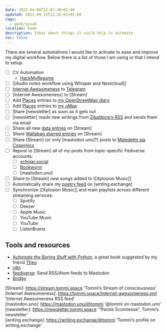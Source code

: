 ```yaml
---
date: 2022-04-08T12:07:30+02:00
updated: 2023-09-15T12:26:05+02:00
tags:
  - geek/sysad
location: home
description: Ideas about things it could help to automate.
toc: false
---
```

There are several automations I would like to activate to ease and improve my digital workflow. Below there is a list of those I am using or that I intend to setup.

 - [ ] CV Automation
	 - [HackMyResume](https://github.com/hacksalot/HackMyResume 'HackMyResume on GitHub')
- [ ] [[Audio notes workflow using Whisper and Nextcloud]]
- [ ] [Internet Awesomeness](https://tommi.space/internet-awesomeness.xml 'Internet Awesomeness RSS feed') to [Telegram](https://t.me/internet_awesomeness 'Internet Awesomeness channel on Telegram')
- [ ] [Internet Awesomeness] to [Stream]
- [ ] Add [Places](https://tommi.space/places) entries to [my OpenStreetMap diary](https://osm.org/user/xplosionmind/diary 'xplosionmind’s  OpenStreetMap diary')
- [ ] Add [Places](https://tommi.space/places) entries to [my uMap](https://umap.openstreetmap.fr/en/map/around-the-world_593427 '“Around the World”, Tommi’s favorite places on uMap')
- [ ] Share [newsletter] as soon as it gets out
- [ ] [newsletter] reads new writings from [Zibaldone’s RSS](https://tommi.space/zibaldone.xml 'Zibaldone RSS feed') and sends them via email
- [ ] Share all new [data entries](https://codeberg.org/tommi/tommi.space/src/branch/main/data 'data folder in tommi.space repository') on [Stream]
- [ ] Share [Wallabag starred entries](https://inputs.tommi.space/tommi/UnqUGNFzghX3pTU/starred.xml 'starred feed from inputs.tommi.space') on [Stream]
- [ ] Share [Stream] (or only [mastodon.uno]?) posts to [Maledetto sia Copernico](https://t.me/maledettocopernico 'Maledetto sia Copernico Telegram Channel')
- [ ] Repost to [Stream] all of my posts from topic-specific Fediverse accounts:
	- [ ] [scholar.social](https://scholar.social/@tommi '@tommi on scholar.social')
	- [ ] [Bookwyrm](https://bookwyrm.social/user/tommi 'Tommi on bookwyrm.social')
	- [ ] [mastodon.uno]
- [ ] Share to [Stream] new songs added to [[Xplosion Music]]
- [ ] Automatically share my [poetry feed](https://tommi.space/poetry.xml 'Poetry feed from tommi.space') on [writing.exchange]
- [ ] Synchronize [[Xplosion Music]] and main playlists across different streaming services:
	- [ ] Spotify
	- [ ] Deezer
	- [ ] Apple Music
	- [ ] YouTube Music
	- [ ] YouTube
	- [ ] ListenBrainz

## Tools and resources

- <cite>[Automate the Boring Stuff with Python](https://automatetheboringstuff.com)</cite>, a great book suggested by my friend [Theo](https://nutcroft.com 'nutcroft, Theodore Keloglu’s personal website')
- [n8n](https://n8n.io 'n8n official website')
- [feediverse](https://github.com/edsu/feediverse 'feediverse on GitHub'): Send RSS/Atom feeds to Mastodon
- [Bridgy](https://brid.gy 'Bridgy official website')

[Stream]: https://stream.tommi.space ‘Tommi’s Stream of consciousness’  
[Internet Awesomeness]: https://tommi.space/internet-awesomeness.xml ‘Internet Awesomeness RSS feed’  
[mastodon.uno]: https://mastodon.uno/@tommi ‘@tommi on mastodon.uno’  
[newsletter]: https://newsletter.tommi.space ‘“Parole Sconnesse”, Tommi’s newsletter’  
[writing.exchange]: https://writing.exchange/@tommi ‘Tommi’s profile on writing.exchange’

